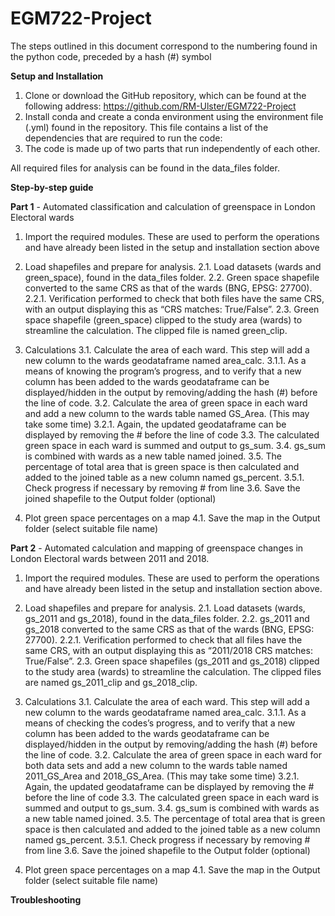 # EGM722-Project
The steps outlined in this document correspond to the numbering found in the python code, preceded by a hash (#) symbol

**Setup and Installation**

1. Clone or download the GitHub repository, which can be found at the following address:
    https://github.com/RM-Ulster/EGM722-Project
2. Install conda and create a conda environment using the environment file (.yml) found in the repository. 
    This file contains a list of the dependencies that are required to run the code:
3. The code is made up of two parts that run independently of each other.

All required files for analysis can be found in the data_files folder.

**Step-by-step guide**

**Part 1** - Automated classification and calculation of greenspace in London Electoral wards

1. Import the required modules. These are used to perform the operations and have already been listed in the setup and 
   installation section above

2. Load shapefiles and prepare for analysis. 
2.1.	Load datasets (wards and green_space), found in the data_files folder. 
2.2.	Green space shapefile converted to the same CRS as that of the wards (BNG, EPSG: 27700). 
2.2.1.	 Verification performed to check that both files have the same CRS, with an output displaying this as 
         “CRS matches: True/False”.
2.3.	Green space shapefile (green_space) clipped to the study area (wards) to streamline the calculation. 
        The clipped file is named green_clip.

3. Calculations
3.1.	Calculate the area of each ward. This step will add a new column to the wards geodataframe named area_calc.
3.1.1.	 As a means of knowing the program’s progress, and to verify that a new column has been added to the wards 
         geodataframe can be displayed/hidden in the output by removing/adding the hash (#) before the line of code.
3.2.	Calculate the area of green space in each ward and add a new column to the wards table named GS_Area. 
        (This may take some time)
3.2.1.	 Again, the updated geodataframe can be displayed by removing the # before the line of code
3.3.	The calculated green space in each ward is summed and output to gs_sum.
3.4.	gs_sum is combined with wards as a new table named joined.
3.5.	The percentage of total area that is green space is then calculated and added to the joined table as a new 
        column named gs_percent.
3.5.1.	 Check progress if necessary by removing # from line
3.6.	Save the joined shapefile to the Output folder (optional)

4. Plot green space percentages on a map
4.1.	Save the map in the Output folder (select suitable file name)

**Part 2** - Automated calculation and mapping of greenspace changes in London Electoral wards between 2011 and 2018.

1. Import the required modules. These are used to perform the operations and have already been listed in the setup and 
   installation section above. 

2. Load shapefiles and prepare for analysis. 
2.1.	Load datasets (wards, gs_2011 and gs_2018), found in the data_files folder. 
2.2.	gs_2011 and gs_2018 converted to the same CRS as that of the wards (BNG, EPSG: 27700). 
2.2.1.	 Verification performed to check that all files have the same CRS, with an output displaying this as 
         “2011/2018 CRS matches: True/False”.
2.3.	Green space shapefiles (gs_2011 and gs_2018) clipped to the study area (wards) to streamline the calculation. 
        The clipped files are named gs_2011_clip and gs_2018_clip.

3. Calculations
   3.1.	Calculate the area of each ward. This step will add a new column to the wards geodataframe named area_calc.
      3.1.1. As a means of checking the codes’s progress, and to verify that a new column has been added to the wards geodataframe can be displayed/hidden in the output by removing/adding the hash (#) before the line of code.
   3.2.	Calculate the area of green space in each ward for both data sets and add a new column to the wards table named
              2011_GS_Area and 2018_GS_Area. (This may take some time)
      3.2.1.	 Again, the updated geodataframe can be displayed by removing the # before the line of code
      3.3.	The calculated green space in each ward is summed and output to gs_sum.
      3.4.	gs_sum is combined with wards as a new table named joined.
      3.5.	The percentage of total area that is green space is then calculated and added to the joined table as a new 
              column named gs_percent.
      3.5.1.	 Check progress if necessary by removing # from line
      3.6.	Save the joined shapefile to the Output folder (optional)

4. Plot green space percentages on a map
4.1.	Save the map in the Output folder (select suitable file name)

**Troubleshooting**


